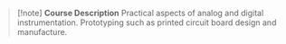 > [!note] **Course Description**
> Practical aspects of analog and digital instrumentation. Prototyping such as printed circuit board design and manufacture.